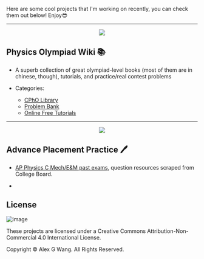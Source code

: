 
Here are some cool projects that I'm working on recently, you can check them out below! Enjoy😎

---

<div align=center><img src="https://user-images.githubusercontent.com/104330029/202926394-c9073028-623c-4436-b4a6-d9318c6a6fd3.png"></div>

## Physics Olympiad Wiki 📚

- A superb collection of great olympiad-level books (most of them are in chinese, though), tutorials, and practice/real contest problems

- Categories:

  - [CPhO Library](https://pan.cpho.wiki/)
  - [Problem Bank](https://bank.cpho.wiki/)
  - [Online Free Tutorials](https://tutorial.cpho.wiki/)

---

<div align=center><img src="https://user-images.githubusercontent.com/104330029/202926331-4ce13e77-4987-46e2-9582-9e496b3dcb4a.png"></div>

## Advance Placement Practice 🖊

- [AP Physics C Mech/E&M past exams](https://apc-practice.vercel.app/), question resources scraped from College Board.

- 

## License

![image](https://user-images.githubusercontent.com/104330029/202926970-7893f4c8-6f4a-4044-ab36-7c7005f46716.png)

These projects are licensed under a Creative Commons Attribution-Non-Commercial 4.0 International License.

Copyright © Alex G Wang. All Rights Reserved.
